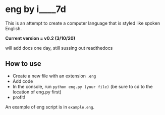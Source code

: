 # eng by i____7d
This is an attempt to create a computer language that is styled like spoken English.

**Current version = v0.2 (3/10/20)**

will add docs one day, still sussing out readthedocs

## How to use
* Create a new file with an extension `.eng`
* Add code
* In the console, run `python eng.py (your file)` (be sure to cd to the location of eng.py first)
* profit!

An example of eng script is in `example.eng`.
